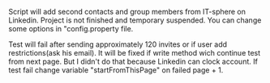Script will add second contacts and group members from IT-sphere on Linkedin.
Project is not finished and temporary suspended.
You can change some options in "config.property file.

Test will fail after sending approximately 120 invites or if user add restrictions(ask his email). It will be fixed if write method wich continue test from next page. But I didn't do that because Linkedin can clock account.
If test fail change variable "startFromThisPage" on failed page + 1.
